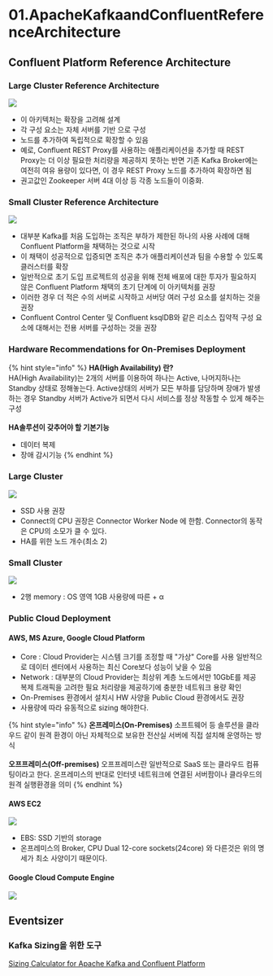 # 01.ApacheKafkaandConfluentReferenceArchitecture

## Confluent Platform Reference Architecture

### Large Cluster Reference Architecture

![](<../../../../.gitbook/assets/image (20) (1) (1).png>)

* 이 아키텍처는 확장을 고려해 설계
* 각 구성 요소는 자체 서버를 기반 으로 구성
* 노드를 추가하여 독립적으로 확장할 수 있음
* 예로, Confluent REST Proxy를 사용하는 애플리케이션을 추가할 때 REST Proxy는 더 이상 필요한 처리량을 제공하지 못하는 반면 기존 Kafka Broker에는 여전히 여유 용량이 있다면, 이 경우 REST Proxy 노드를 추가하여 확장하면 됨
* 권고값인 Zookeeper 서버 4대 이상 등 각종 노드들이 이중화.

### Small Cluster Reference Architecture

![](<../../../../.gitbook/assets/image (39) (1).png>)

* 대부분 Kafka를 처음 도입하는 조직은 부하가 제한된 하나의 사용 사례에 대해 Confluent Platform을 채택하는 것으로 시작
* 이 채택이 성공적으로 입증되면 조직은 추가 애플리케이션과 팀을 수용할 수 있도록 클러스터를 확장
* 일반적으로 초기 도입 프로젝트의 성공을 위해 전체 배포에 대한 투자가 필요하지 않은 Confluent Platform 채택의 초기 단계에 이 아키텍처를 권장
* 이러한 경우 더 적은 수의 서버로 시작하고 서버당 여러 구성 요소를 설치하는 것을 권장
* Confluent Control Center 및 Confluent ksqlDB와 같은 리소스 집약적 구성 요소에 대해서는 전용 서버를 구성하는 것을 권장

### Hardware Recommendations for On-Premises Deployment

{% hint style="info" %}
**HA(High Availability) 란?** \
&#x20;HA(High Availability)는 2개의 서버를 이용하여 하나는 Active, 나머지하나는 Standby 상태로 정해놓는다. Active상태의 서버가 모든 부하를 담당하며 장애가 발생하는 경우 Standby 서버가 Active가 되면서 다시 서비스를 정상 작동할 수 있게 해주는 구성\
\
**HA솔루션이 갖추어야 할 기본기능**

* 데이터 복제
* 장애 감시기능
{% endhint %}

### Large Cluster

![](<../../../../.gitbook/assets/image (32) (1).png>)

* SSD 사용 권장
* Connect의 CPU 권장은 Connector Worker Node 에 한함. Connector의 동작은 CPU의 소모가 클 수 있다.
* HA를 위한 노드 개수(최소 2)

### Small Cluster

![](<../../../../.gitbook/assets/image (34) (1).png>)

* 2행 memory : OS 영역 1GB 사용량에 따른 + α

### Public Cloud Deployment

#### AWS, MS Azure, Google Cloud Platform

* Core : Cloud Provider는 시스템 크기를 조정할 때 "가상" Core를 사용 일반적으로 데이터 센터에서 사용하는 최신 Core보다 성능이 낮을 수 있음
* Network : 대부분의 Cloud Provider는 최상위 계층 노드에서만 10GbE를 제공 복제 트래픽을 고려한 필요 처리량을 제공하기에 충분한 네트워크 용량 확인
* On-Premises 환경에서 설치시 HW 사양을 Public Cloud 환경에서도 권장
* 사용량에 따라 유동적으로 sizing 해야한다.

{% hint style="info" %}
**온프레미스(On-Premises)** 소프트웨어 등 솔루션을 클라우드 같이 원격 환경이 아닌 자체적으로 보유한 전산실 서버에 직접 설치해 운영하는 방식\
\
**오프프레미스(Off-premises)** 오프프레미스란 일반적으로 SaaS 또는 클라우드 컴퓨팅이라고 한다. 온프레미스의 반대로 인터넷 네트워크에 연결된 서버팜이나 클라우드의 원격 실행환경을 의미
{% endhint %}

#### AWS EC2

![](<../../../../.gitbook/assets/image (22) (1) (1).png>)

* EBS: SSD 기반의 storage
* 온프레미스의 Broker, CPU Dual 12-core sockets(24core) 와 다른것은 위의 명세가 최소 사양이기 때문이다.

#### Google Cloud Compute Engine

![](<../../../../.gitbook/assets/image (15) (1).png>)

## Eventsizer

### Kafka Sizing을 위한 도구

[Sizing Calculator for Apache Kafka and Confluent Platform](https://eventsizer.io/)
